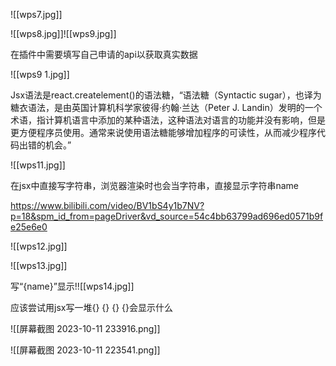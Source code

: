 ![[wps7.jpg]]

![[wps8.jpg]]![[wps9.jpg]] 

在插件中需要填写自己申请的api以获取真实数据

![[wps9 1.jpg]]

Jsx语法是react.createlement()的语法糖，“语法糖（Syntactic sugar），也译为糖衣语法，是由英国计算机科学家彼得·约翰·兰达（Peter J. Landin）发明的一个术语，指计算机语言中添加的某种语法，这种语法对语言的功能并没有影响，但是更方便程序员使用。通常来说使用语法糖能够增加程序的可读性，从而减少程序代码出错的机会。” [](http://www.baidu.com/link?url=sg-dArFwxFcOQq98OjiP3xlXFCrrrsj0INc8vU0B4mSQoQNDACWreXXK3I0SzEcZzpviUfdBh0Ca9aZ_CF8SaFqFpyeQibALCkelqN6959e)

![[wps11.jpg]]

在jsx中直接写字符串，浏览器渲染时也会当字符串，直接显示字符串name

https://www.bilibili.com/video/BV1bS4y1b7NV?p=18&spm_id_from=pageDriver&vd_source=54c4bb63799ad696ed0571b9fe25e6e0

![[wps12.jpg]]

![[wps13.jpg]]

写“{name}”显示!![[wps14.jpg]]

应该尝试用jsx写一堆{} {} {} {}会显示什么


![[屏幕截图 2023-10-11 233916.png]]

![[屏幕截图 2023-10-11 223541.png]]